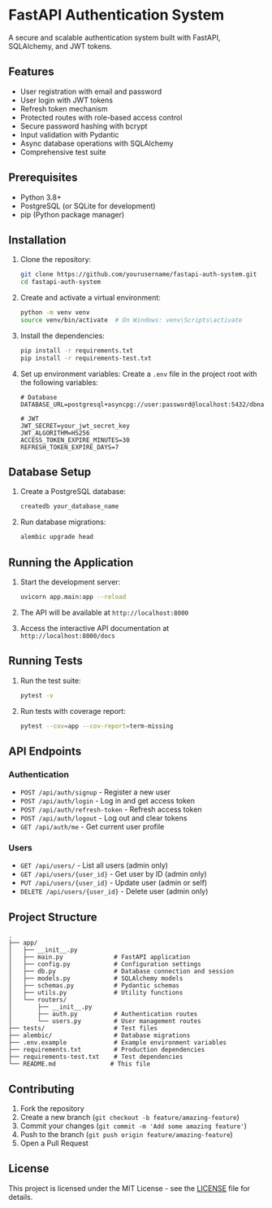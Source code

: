 # FastAPI Authentication System

A secure and scalable authentication system built with FastAPI, SQLAlchemy, and JWT tokens.

## Features

- User registration with email and password
- User login with JWT tokens
- Refresh token mechanism
- Protected routes with role-based access control
- Secure password hashing with bcrypt
- Input validation with Pydantic
- Async database operations with SQLAlchemy
- Comprehensive test suite

## Prerequisites

- Python 3.8+
- PostgreSQL (or SQLite for development)
- pip (Python package manager)

## Installation

1. Clone the repository:
   ```bash
   git clone https://github.com/yourusername/fastapi-auth-system.git
   cd fastapi-auth-system
   ```

2. Create and activate a virtual environment:
   ```bash
   python -m venv venv
   source venv/bin/activate  # On Windows: venv\Scripts\activate
   ```

3. Install the dependencies:
   ```bash
   pip install -r requirements.txt
   pip install -r requirements-test.txt
   ```

4. Set up environment variables:
   Create a `.env` file in the project root with the following variables:
   ```
   # Database
   DATABASE_URL=postgresql+asyncpg://user:password@localhost:5432/dbname
   
   # JWT
   JWT_SECRET=your_jwt_secret_key
   JWT_ALGORITHM=HS256
   ACCESS_TOKEN_EXPIRE_MINUTES=30
   REFRESH_TOKEN_EXPIRE_DAYS=7
   ```

## Database Setup

1. Create a PostgreSQL database:
   ```bash
   createdb your_database_name
   ```

2. Run database migrations:
   ```bash
   alembic upgrade head
   ```

## Running the Application

1. Start the development server:
   ```bash
   uvicorn app.main:app --reload
   ```

2. The API will be available at `http://localhost:8000`

3. Access the interactive API documentation at `http://localhost:8000/docs`

## Running Tests

1. Run the test suite:
   ```bash
   pytest -v
   ```

2. Run tests with coverage report:
   ```bash
   pytest --cov=app --cov-report=term-missing
   ```

## API Endpoints

### Authentication

- `POST /api/auth/signup` - Register a new user
- `POST /api/auth/login` - Log in and get access token
- `POST /api/auth/refresh-token` - Refresh access token
- `POST /api/auth/logout` - Log out and clear tokens
- `GET /api/auth/me` - Get current user profile

### Users

- `GET /api/users/` - List all users (admin only)
- `GET /api/users/{user_id}` - Get user by ID (admin only)
- `PUT /api/users/{user_id}` - Update user (admin or self)
- `DELETE /api/users/{user_id}` - Delete user (admin only)

## Project Structure

```
.
├── app/
│   ├── __init__.py
│   ├── main.py              # FastAPI application
│   ├── config.py            # Configuration settings
│   ├── db.py                # Database connection and session
│   ├── models.py            # SQLAlchemy models
│   ├── schemas.py           # Pydantic schemas
│   ├── utils.py             # Utility functions
│   └── routers/
│       ├── __init__.py
│       ├── auth.py          # Authentication routes
│       └── users.py         # User management routes
├── tests/                   # Test files
├── alembic/                 # Database migrations
├── .env.example             # Example environment variables
├── requirements.txt         # Production dependencies
├── requirements-test.txt    # Test dependencies
└── README.md               # This file
```

## Contributing

1. Fork the repository
2. Create a new branch (`git checkout -b feature/amazing-feature`)
3. Commit your changes (`git commit -m 'Add some amazing feature'`)
4. Push to the branch (`git push origin feature/amazing-feature`)
5. Open a Pull Request

## License

This project is licensed under the MIT License - see the [LICENSE](LICENSE) file for details.
